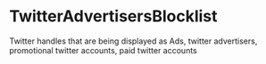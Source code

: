# TwitterAdvertisersBlocklist
Twitter handles that are being displayed as Ads, twitter advertisers, promotional twitter accounts, paid twitter accounts
